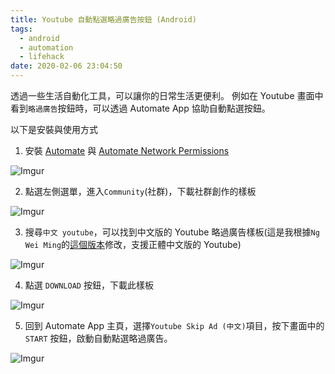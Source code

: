 ```yaml
---
title: Youtube 自動點選略過廣告按鈕 (Android)
tags:
  - android
  - automation
  - lifehack
date: 2020-02-06 23:04:50
---
```


透過一些生活自動化工具，可以讓你的日常生活更便利。
例如在 Youtube 畫面中看到`略過廣告`按鈕時，可以透過 Automate App 協助自動點選按鈕。

以下是安裝與使用方式

1. 安裝 [Automate](https://play.google.com/store/apps/details?id=com.llamalab.automate) 與 [Automate Network Permissions](https://play.google.com/store/apps/details?id=com.llamalab.automate.ext.network)

![Imgur](https://i.imgur.com/Vzr1RObl.jpg)

2. 點選左側選單，進入`Community`(社群)，下載社群創作的樣板

![Imgur](https://i.imgur.com/vywxFvEl.jpg)

3. 搜尋`中文 youtube`，可以找到中文版的 Youtube 略過廣告樣板(這是我根據`Ng Wei Ming`的[這個版本](https://llamalab.com/automate/community/flows/16388)修改，支援正體中文版的 Youtube)

![Imgur](https://i.imgur.com/Ftpa0J1l.jpg)

4. 點選 `DOWNLOAD` 按鈕，下載此樣板

![Imgur](https://i.imgur.com/zoujPmnl.jpg)

5. 回到 Automate App 主頁，選擇`Youtube Skip Ad (中文)`項目，按下畫面中的 `START` 按鈕，啟動自動點選略過廣告。

![Imgur](https://i.imgur.com/cdc90CTl.jpg)
